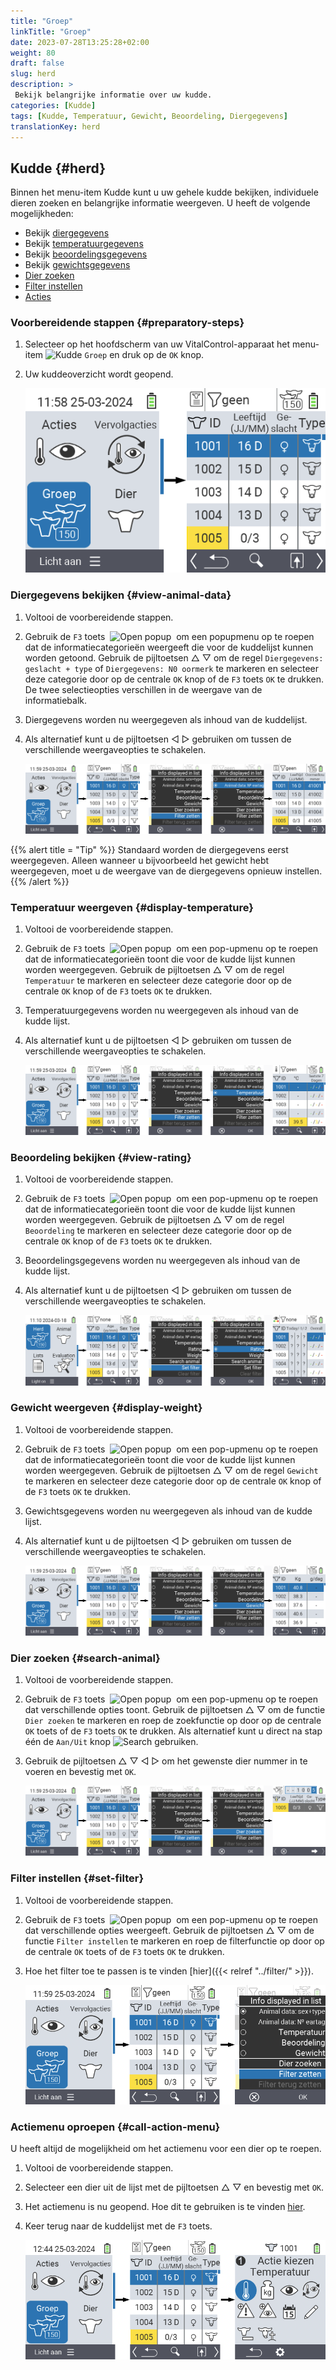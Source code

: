 ```yaml
---
title: "Groep"
linkTitle: "Groep"
date: 2023-07-28T13:25:28+02:00
weight: 80
draft: false
slug: herd
description: >
 Bekijk belangrijke informatie over uw kudde.
categories: [Kudde]
tags: [Kudde, Temperatuur, Gewicht, Beoordeling, Diergegevens]
translationKey: herd
---
```

## Kudde {#herd}

Binnen het menu-item Kudde kunt u uw gehele kudde bekijken, individuele dieren zoeken en belangrijke informatie weergeven. U heeft de volgende mogelijkheden:

- Bekijk [diergegevens](#diergegevens-bekijken)
- Bekijk [temperatuurgegevens](#temperatuur-weergeven)
- Bekijk [beoordelingsgegevens](#beoordeling-bekijken)
- Bekijk [gewichtsgegevens](#gewicht-weergeven)
- [Dier zoeken](#dier-zoeken)
- [Filter instellen](#filter-instellen)
- [Acties](#actiemenu-oproepen)

### Voorbereidende stappen {#preparatory-steps}

1. Selecteer op het hoofdscherm van uw VitalControl-apparaat het menu-item <img src="/icons/main/herd.svg" width="60" align="bottom" alt="Kudde" /> `Groep` en druk op de `OK` knop.

2. Uw kuddeoverzicht wordt geopend.

    ![VitalControl: Menu Kudde](images/herde.png "Kudde")

### Diergegevens bekijken {#view-animal-data}

1. Voltooi de voorbereidende stappen.

2. Gebruik de `F3` toets &nbsp;<img src="/icons/footer/open-popup.svg" width="15" align="bottom" alt="Open popup" />&nbsp; om een popupmenu op te roepen dat de informatiecategorieën weergeeft die voor de kuddelijst kunnen worden getoond. Gebruik de pijltoetsen △ ▽ om de regel `Diergegevens: geslacht + type` of `Diergegevens: N0 oormerk` te markeren en selecteer deze categorie door op de centrale `OK` knop of de `F3` toets `OK` te drukken. De twee selectieopties verschillen in de weergave van de informatiebalk.

3. Diergegevens worden nu weergegeven als inhoud van de kuddelijst.

4. Als alternatief kunt u de pijltoetsen ◁ ▷ gebruiken om tussen de verschillende weergaveopties te schakelen.

    ![VitalControl: Menu Kudde](images/animaldata.png "Diergegevens bekijken")

{{% alert title = "Tip" %}}
Standaard worden de diergegevens eerst weergegeven. Alleen wanneer u bijvoorbeeld het gewicht hebt weergegeven, moet u de weergave van de diergegevens opnieuw instellen.
{{% /alert %}}

### Temperatuur weergeven {#display-temperature}

1. Voltooi de voorbereidende stappen.

2. Gebruik de `F3` toets &nbsp;<img src="/icons/footer/open-popup.svg" width="15" align="bottom" alt="Open popup" />&nbsp; om een pop-upmenu op te roepen dat de informatiecategorieën toont die voor de kudde lijst kunnen worden weergegeven. Gebruik de pijltoetsen △ ▽ om de regel `Temperatuur` te markeren en selecteer deze categorie door op de centrale `OK` knop of de `F3` toets `OK` te drukken.

3. Temperatuurgegevens worden nu weergegeven als inhoud van de kudde lijst.

4. Als alternatief kunt u de pijltoetsen ◁ ▷ gebruiken om tussen de verschillende weergaveopties te schakelen.

    ![VitalControl: Menu Herd](images/temperature.png "Temperatuur weergeven")

### Beoordeling bekijken {#view-rating}

1. Voltooi de voorbereidende stappen.

2. Gebruik de `F3` toets &nbsp;<img src="/icons/footer/open-popup.svg" width="15" align="bottom" alt="Open popup" />&nbsp; om een pop-upmenu op te roepen dat de informatiecategorieën toont die voor de kudde lijst kunnen worden weergegeven. Gebruik de pijltoetsen △ ▽ om de regel `Beoordeling` te markeren en selecteer deze categorie door op de centrale `OK` knop of de `F3` toets `OK` te drukken.

3. Beoordelingsgegevens worden nu weergegeven als inhoud van de kudde lijst.

4. Als alternatief kunt u de pijltoetsen ◁ ▷ gebruiken om tussen de verschillende weergaveopties te schakelen.

    ![VitalControl: Menu Herd](images/rating.png "Beoordeling bekijken")

### Gewicht weergeven {#display-weight}

1. Voltooi de voorbereidende stappen.

2. Gebruik de `F3` toets &nbsp;<img src="/icons/footer/open-popup.svg" width="15" align="bottom" alt="Open popup" />&nbsp; om een pop-upmenu op te roepen dat de informatiecategorieën toont die voor de kudde lijst kunnen worden weergegeven. Gebruik de pijltoetsen △ ▽ om de regel `Gewicht` te markeren en selecteer deze categorie door op de centrale `OK` knop of de `F3` toets `OK` te drukken.

3. Gewichtsgegevens worden nu weergegeven als inhoud van de kudde lijst.

4. Als alternatief kunt u de pijltoetsen ◁ ▷ gebruiken om tussen de verschillende weergaveopties te schakelen.

    ![VitalControl: Menu Herd](images/weight.png "Gewicht weergeven")

### Dier zoeken {#search-animal}

1. Voltooi de voorbereidende stappen.

2. Gebruik de `F3` toets &nbsp;<img src="/icons/footer/open-popup.svg" width="15" align="bottom" alt="Open popup" />&nbsp; om een pop-upmenu op te roepen dat verschillende opties toont. Gebruik de pijltoetsen △ ▽ om de functie `Dier zoeken` te markeren en roep de zoekfunctie op door op de centrale `OK` toets of de `F3` toets `OK` te drukken. Als alternatief kunt u direct na stap één de `Aan/Uit` knop <img src="/icons/footer/search.svg" width="15" align="bottom" alt="Search" /> gebruiken.

3. Gebruik de pijltoetsen △ ▽ ◁ ▷ om het gewenste dier nummer in te voeren en bevestig met `OK`.

    ![VitalControl: Menu Kudde](images/search.png "Dier zoeken")

### Filter instellen {#set-filter}

1. Voltooi de voorbereidende stappen.

2. Gebruik de `F3` toets &nbsp;<img src="/icons/footer/open-popup.svg" width="15" align="bottom" alt="Open popup" />&nbsp; om een pop-upmenu op te roepen dat verschillende opties weergeeft. Gebruik de pijltoetsen △ ▽ om de functie `Filter instellen` te markeren en roep de filterfunctie op door op de centrale `OK` toets of de `F3` toets `OK` te drukken.

3. Hoe het filter toe te passen is te vinden [hier]({{< relref "../filter/" >}}).

    ![VitalControl: Menu Kudde](images/setfilter.png "Dier zoeken")

### Actiemenu oproepen {#call-action-menu}

U heeft altijd de mogelijkheid om het actiemenu voor een dier op te roepen.

1. Voltooi de voorbereidende stappen.

2. Selecteer een dier uit de lijst met de pijltoetsen △ ▽ en bevestig met `OK`.

3. Het actiemenu is nu geopend. Hoe dit te gebruiken is te vinden [hier](../acties).

4. Keer terug naar de kuddelijst met de `F3` toets.

    ![VitalControl: Menu Kudde](images/action.png "Acties oproepen")
